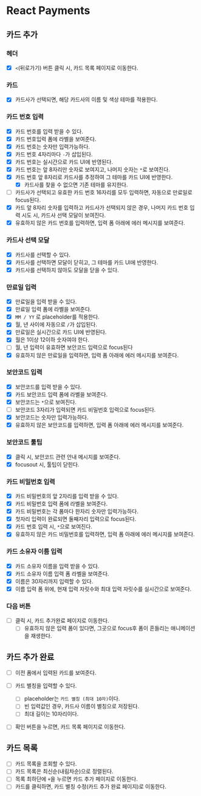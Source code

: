 # React Payments

## 카드 추가

### 헤더
- [x] `<`(뒤로가기) 버튼 클릭 시, 카드 목록 페이지로 이동한다.

### 카드
- [x] 카드사가 선택되면, 해당 카드사의 이름 및 색상 테마를 적용한다.
### 카드 번호 입력 
- [x] 카드 번호를 입력 받을 수 있다.
- [x] 카드 번호입력 폼에 라벨을 보여준다.
- [x] 카드 번호는 숫자만 입력가능하다.
- [x] 카드 번호 4자리마다 `-`가 삽입된다.
- [x] 카드 번호는 실시간으로 카드 UI에 반영된다.
- [x] 카드 번호는 앞 8자리만 숫자로 보여지고, 나머지 숫자는 `*`로 보여진다.
- [x] 카드 번호 앞 8자리로 카드사를 추정하여 그 테마를 카드 UI에 반영한다.
  - [x] 카드사를 찾을 수 없으면 기존 테마를 유지한다.
- [ ] 카드사가 선택되고 유효한 카드 번호 16자리를 모두 입력하면, 자동으로 만료일로 focus된다.
- [x] 카드 앞 8자리 숫자를 입력하고 카드사가 선택되지 않은 경우, 나머지 카드 번호 입력 시도 시, 카드사 선택 모달이 보여진다.
- [x] 유효하지 않은 카드 번호를 입력하면, 입력 폼 아래에 에러 메시지를 보여준다.

### 카드사 선택 모달
- [x] 카드사를 선택할 수 있다.
- [x] 카드사를 선택하면 모달이 닫히고, 그 테마를 카드 UI에 반영한다.
- [x] 카드사를 선택하지 않아도 모달을 닫을 수 있다.
### 만료일 입력
- [x] 만료일을 입력 받을 수 있다.
- [x] 만료일 입력 폼에 라벨을 보여준다.
- [x] `MM / YY` 로 placeholder를 적용한다.
- [x] 월, 년 사이에 자동으로 `/`가 삽입된다.
- [x] 만료일은 실시간으로 카드 UI에 반영된다.
- [x] 월은 1이상 12이하 숫자여야 한다.
- [ ] 월, 년 입력이 유효하면 보안코드 입력으로 focus된다
- [x] 유효하지 않은 만료일을 입력하면, 입력 폼 아래에 에러 메시지를 보여준다.
### 보안코드 입력
- [x] 보안코드를 입력 받을 수 있다.
- [x] 카드 보안코드 입력 폼에 라벨을 보여준다.
- [x] 보안코드는 `*`으로 보여진다.
- [ ] 보안코드 3자리가 입력되면 카드 비밀번호 입력으로 focus된다.
- [x] 보안코드는 숫자만 입력가능하다.
- [x] 유효하지 않은 보안코드를 입력하면, 입력 폼 아래에 에러 메시지를 보여준다.

### 보안코드 툴팁
- [x] 클릭 시, 보안코드 관련 안내 메시지를 보여준다.
- [x] focusout 시, 툴팁이 닫힌다.
### 카드 비밀번호 입력
- [x] 카드 비밀번호의 앞 2자리를 입력 받을 수 있다.
- [x] 카드 비밀번호 입력 폼에 라벨을 보여준다.
- [x] 카드 비밀번호는 각 폼마다 한자리 숫자만 입력가능하다.
- [x] 첫자리 입력이 완료되면 둘째자리 입력으로 focus된다.
- [x] 카드 번호 입력 시, `*`으로 보여진다.
- [x] 유효하지 않은 카드 비밀번호를 입력하면, 입력 폼 아래에 에러 메시지를 보여준다.
### 카드 소유자 이름 입력
- [x] 카드 소유자 이름을 입력 받을 수 있다.
- [x] 카드 소유자 이름 입력 폼 라벨을 보여준다.
- [x] 이름은 30자리까지 입력할 수 있다.
- [x] 이름 입력 폼 위에, 현재 입력 자릿수와 최대 입력 자릿수를 실시간으로 보여준다.

### 다음 버튼
- [ ] 클릭 시, 카드 추가완료 페이지로 이동한다.
    - [ ] 유효하지 않은 입력 폼이 있다면, 그곳으로 focus후 폼이 흔들리는 애니메이션을 재생한다.
    
## 카드 추가 완료
- [ ] 이전 폼에서 입력된 카드를 보여준다.
- [ ] 카드 별칭을 입력할 수 있다.
    - [ ] placeholder는 `카드 별칭 (최대 10자)`이다.
    - [ ] 빈 입력값인 경우, 카드사 이름이 별칭으로 저장된다.
    - [ ] 최대 길이는 10자리이다.
- [ ] 확인 버튼을 누르면, 카드 목록 페이지로 이동한다.


## 카드 목록
- [ ] 카드 목록을 조회할 수 있다.
- [ ] 카드 목록은 최신순(내림차순)으로 정렬된다.
- [ ] 목록 최하단에 `+`을 누르면 카드 추가 페이지로 이동한다.
- [ ] 카드를 클릭하면, 카드 별칭 수정(카드 추가 완료 페이지)로 이동한다.
